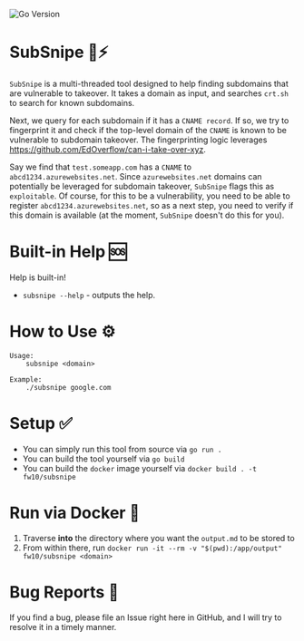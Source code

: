 ![Go Version](https://img.shields.io/github/go-mod/go-version/dub-flow/subsnipe)

# SubSnipe 🚀⚡

`SubSnipe` is a multi-threaded tool designed to help finding subdomains that are vulnerable to takeover. It takes a domain as input, and searches `crt.sh` to search for known subdomains.

Next, we query for each subdomain if it has a `CNAME record`. If so, we try to fingerprint it and check if the top-level domain of the `CNAME` is known to be vulnerable to subdomain takeover. The fingerprinting logic leverages https://github.com/EdOverflow/can-i-take-over-xyz.

Say we find that `test.someapp.com` has a `CNAME` to `abcd1234.azurewebsites.net`. Since `azurewebsites.net` domains can potentially be leveraged for subdomain takeover, `SubSnipe` flags this as `exploitable`. Of course, for this to be a vulnerability, you need to be able to register `abcd1234.azurewebsites.net`, so as a next step, you need to verify if this domain is available (at the moment, `SubSnipe` doesn't do this for you).

# Built-in Help 🆘

Help is built-in!

- `subsnipe --help` - outputs the help.

# How to Use ⚙

```text
Usage:
    subsnipe <domain>

Example:
    ./subsnipe google.com
```

# Setup ✅

- You can simply run this tool from source via `go run .` 
- You can build the tool yourself via `go build`
- You can build the `docker` image yourself via `docker build . -t fw10/subsnipe`

# Run via Docker 🐳

1. Traverse **into** the directory where you want the `output.md` to be stored to
2. From within there, run `docker run -it --rm -v "$(pwd):/app/output" fw10/subsnipe <domain>`

# Bug Reports 🐞

If you find a bug, please file an Issue right here in GitHub, and I will try to resolve it in a timely manner.